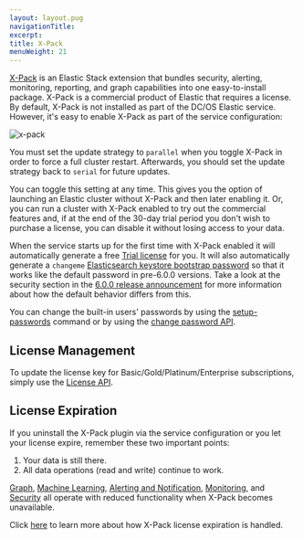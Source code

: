 ```yaml
---
layout: layout.pug
navigationTitle:
excerpt:
title: X-Pack
menuWeight: 21
---
```


[X-Pack](https://www.elastic.co/guide/en/x-pack/current/xpack-introduction.html) is an Elastic Stack extension that bundles security, alerting, monitoring, reporting, and graph capabilities into one easy-to-install package. X-Pack is a commercial product of Elastic that requires a license. By default, X-Pack is not installed as part of the DC/OS Elastic service. However, it's easy to enable X-Pack as part of the service configuration:

![x-pack](/dcos-commons/services/elastic/img/x-pack.png)

You must set the update strategy to `parallel` when you toggle X-Pack in order to force a full cluster restart.
Afterwards, you should set the update strategy back to `serial` for future updates.

You can toggle this setting at any time. This gives you the option of launching an Elastic cluster without X-Pack and then later enabling it. Or, you can run a cluster with X-Pack enabled to try out the commercial features and, if at the end of the 30-day trial period you don't wish to purchase a license, you can disable it without losing access to your data.

When the service starts up for the first time with X-Pack enabled it will automatically generate a free [Trial license](https://www.elastic.co/guide/en/x-pack/current/license-management.html) for you. It will also automatically generate a `changeme` [Elasticsearch keystore bootstrap password](https://www.elastic.co/guide/en/x-pack/current/setting-up-authentication.html#bootstrap-elastic-passwords) so that it works like the default password in pre-6.0.0 versions. Take a look at the security section in the [6.0.0 release announcement](https://www.elastic.co/blog/elasticsearch-6-0-0-released) for more information about how the default behavior differs from this.

You can change the built-in users' passwords by using the [setup-passwords](https://www.elastic.co/guide/en/elasticsearch/reference/current/setup-passwords.html) command or by using the [change password API](https://www.elastic.co/guide/en/elasticsearch/reference/current/security-api-change-password.html).

## License Management

To update the license key for Basic/Gold/Platinum/Enterprise subscriptions, simply use the [License API](https://www.elastic.co/guide/en/x-pack/current/installing-license.html).

## License Expiration

If you uninstall the X-Pack plugin via the service configuration or you let your license expire, remember these two important points:

1. Your data is still there.
1. All data operations (read and write) continue to work.

[Graph](https://www.elastic.co/guide/en/x-pack/current/graph-getting-started.html), [Machine Learning](https://www.elastic.co/guide/en/x-pack/current/ml-getting-started.html), [Alerting and Notification](https://www.elastic.co/guide/en/x-pack/current/watcher-getting-started.html), [Monitoring](https://www.elastic.co/guide/en/x-pack/current/monitoring-getting-started.html), and [Security](https://www.elastic.co/guide/en/x-pack/current/security-getting-started.html) all operate with reduced functionality when X-Pack becomes unavailable.

Click [here](https://www.elastic.co/guide/en/x-pack/current/license-expiration.html) to learn more about how X-Pack license expiration is handled.
